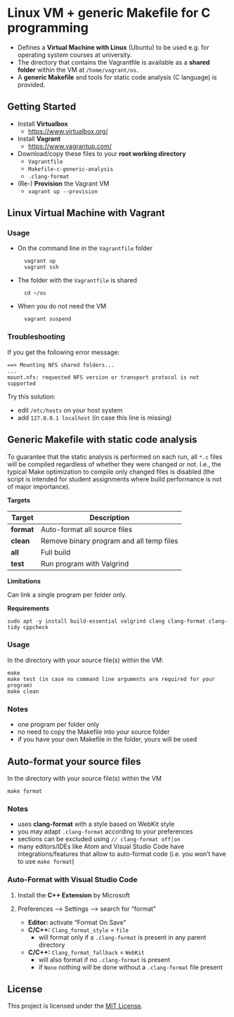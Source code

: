 # Linux VM + generic Makefile for C programming


- Defines a **Virtual Machine with Linux** (Ubuntu) to be used e.g. for operating system courses at university. 
- The directory that contains the Vagrantfile is available as a **shared folder** within the VM at `/home/vagrant/os`.
- A **generic Makefile** and tools for static code analysis (C language) is provided.


## Getting Started

- Install **Virtualbox**
    - https://www.virtualbox.org/
- Install **Vagrant**
    - https://www.vagrantup.com/
- Download/copy these files to your **root working directory**
    - `Vagrantfile`
    - `Makefile-c-generic-analysis`
    - `.clang-format`
- (Re-) **Provision** the Vagrant VM
    - `vagrant up --provision`



## Linux Virtual Machine with Vagrant


### Usage

- On the command line in the `Vagrantfile` folder
   
        vagrant up
        vagrant ssh
 
- The folder with the `Vagrantfile` is shared

        cd ~/os

- When you do not need the VM

        vagrant suspend


### Troubleshooting

If you get the following error message:

    ==> Mounting NFS shared folders...
    ...
    mount.nfs: requested NFS version or transport protocol is not supported

Try this solution:

- edit `/etc/hosts` on your host system
- add `127.0.0.1 localhost` (in case this line is missing)



## Generic Makefile with static code analysis

To guarantee that the static analysis is performed on each run, all `*.c` files will be compiled regardless of whether they were changed or not. I.e., the typical Make optimization to compile only changed files is disabled (the script is intended for student assignments where build performance is not of major importance).

__Targets__ 

Target | Description
--- | ---
**format** |	Auto-format all source files
**clean** | Remove binary program and all temp files
**all** | Full build
**test** | Run program with Valgrind


__Limitations__ 

Can link a single program per folder only.

__Requirements__ 

`sudo apt -y install build-essential valgrind clang clang-format clang-tidy cppcheck`



### Usage

In the directory with your source file(s) within the VM:

    make
    make test (in case no command line arguments are required for your program)
    make clean

### Notes

- one program per folder only
- no need to copy the Makefile into your source folder
- if you have your own Makefile in the folder, yours will be used


## Auto-format your source files

In the directory with your source file(s) within the VM

    make format
    
### Notes

- uses **clang-format** with a style based on WebKit style
- you may adapt `.clang-format` according to your preferences
- sections can be excluded using `// clang-format off|on`
- many editors/IDEs like Atom and Visual Studio Code have integrations/features that allow to auto-format code (i.e. you won’t have to use `make format`)


### Auto-Format with Visual Studio Code

1. Install the **C++ Extension** by Microsoft

2. Preferences --> Settings --> search for “format”
    - **Editor:** activate “Format On Save”
    - **C/C++:** `Clang_format_style` = `file` 
        - will format only if a `.clang-format` is present in any parent directory
    - **C/C++:** `Clang_format_fallback` = `WebKit` 
        - will also format if no `.clang-format` is present
        - if `None` nothing will be done without a `.clang-format` file present


## License

This project is licensed under the [MIT License](LICENSE.md).

